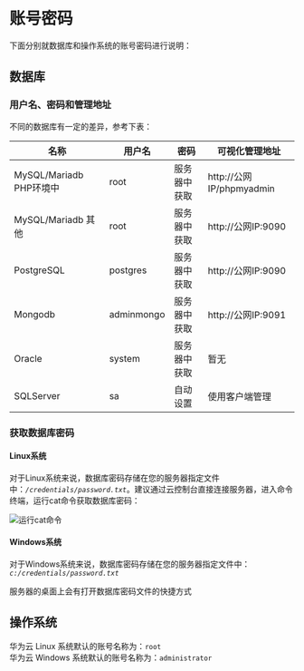# 账号密码

下面分别就数据库和操作系统的账号密码进行说明：

## 数据库

### 用户名、密码和管理地址

不同的数据库有一定的差异，参考下表：

| 名称                    | 用户名     | 密码           | 可视化管理地址           |
| ----------------------- | ---------- | -------------- | ------------------------ |
| MySQL/Mariadb PHP环境中 | root       | 服务器中获取 | http://公网IP/phpmyadmin |
| MySQL/Mariadb 其他      | root       | 服务器中获取  | http://公网IP:9090       |
| PostgreSQL              | postgres   | 服务器中获取  | http://公网IP:9090       |
| Mongodb                 | adminmongo | 服务器中获取  | http://公网IP:9091       |
| Oracle                  | system     | 服务器中获取 | 暂无                     |
| SQLServer               | sa         | 自动设置 | 使用客户端管理           |

### 获取数据库密码

#### Linux系统

对于Linux系统来说，数据库密码存储在您的服务器指定文件中：*`/credentials/password.txt`*。建议通过云控制台直接连接服务器，进入命令终端，运行cat命令获取数据库密码：

![运行cat命令](https://libs.websoft9.com/Websoft9/DocsPicture/zh/common/catdbpassword-websoft9.png)

#### Windows系统

对于Windows系统来说，数据库密码存储在您的服务器指定文件中：*`c:/credentials/password.txt`*

服务器的桌面上会有打开数据库密码文件的快捷方式


## 操作系统

华为云 Linux 系统默认的账号名称为：`root`  
华为云 Windows 系统默认的账号名称为：`administrator`